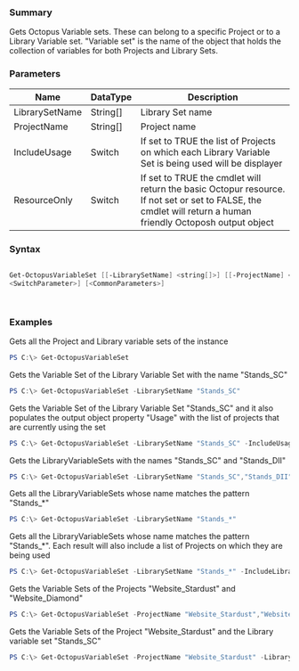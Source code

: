 ﻿### Summary
Gets Octopus Variable sets. These can belong to a specific Project or to a Library Variable set. "Variable set" is the name of the object that holds the collection of variables for both Projects and Library Sets.
### Parameters
| Name | DataType          | Description |
| ------------- | ----------- | ----------- |
| LibrarySetName | String[] |  Library Set name     |
| ProjectName | String[] |  Project name     |
| IncludeUsage | Switch |  If set to TRUE the list of Projects on which each Library Variable Set is being used will be displayer     |
| ResourceOnly | Switch |  If set to TRUE the cmdlet will return the basic Octopur resource. If not set or set to FALSE, the cmdlet will return a human friendly Octoposh  output object     |

### Syntax
``` powershell

Get-OctopusVariableSet [[-LibrarySetName] <string[]>] [[-ProjectName] <string[]>] [-IncludeUsage <SwitchParameter>] [-ResourceOnly 
<SwitchParameter>] [<CommonParameters>]




``` 

### Examples
Gets all the Project and Library variable sets of the instance

 ``` powershell 
 PS C:\> Get-OctopusVariableSet
 ``` 

Gets the Variable Set of the Library Variable Set with the name "Stands_SC"

 ``` powershell 
 PS C:\> Get-OctopusVariableSet -LibrarySetName "Stands_SC"
 ``` 

Gets the Variable Set of the Library Variable Set "Stands_SC" and it also populates the output object property "Usage" with the list of projects that are currently using the set

 ``` powershell 
 PS C:\> Get-OctopusVariableSet -LibrarySetName "Stands_SC" -IncludeUsage
 ``` 

Gets the LibraryVariableSets with the names "Stands_SC" and "Stands_DII"

 ``` powershell 
 PS C:\> Get-OctopusVariableSet -LibrarySetName "Stands_SC","Stands_DII"
 ``` 

Gets all the LibraryVariableSets whose name matches the pattern "Stands_*"

 ``` powershell 
 PS C:\> Get-OctopusVariableSet -LibrarySetName "Stands_*"
 ``` 

Gets all the LibraryVariableSets whose name matches the pattern "Stands_*". Each result will also include a list of Projects on which they are being used

 ``` powershell 
 PS C:\> Get-OctopusVariableSet -LibrarySetName "Stands_*" -IncludeLibrarySetUsage
 ``` 

Gets the Variable Sets of the Projects "Website_Stardust" and "Website_Diamond"

 ``` powershell 
 PS C:\> Get-OctopusVariableSet -ProjectName "Website_Stardust","Website_Diamond"
 ``` 

Gets the Variable Sets of the Project "Website_Stardust" and the Library variable set "Stands_SC"

 ``` powershell 
 PS C:\> Get-OctopusVariableSet -ProjectName "Website_Stardust" -LibrarySetName "Stands_SC"
 ``` 

